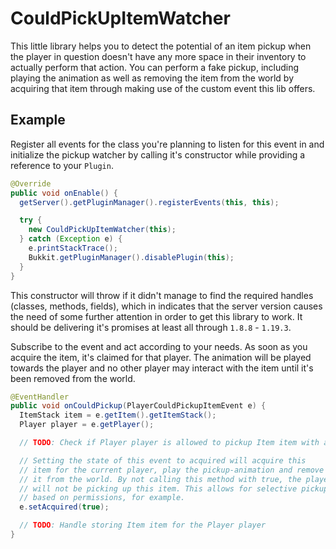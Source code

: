 # CouldPickUpItemWatcher

This little library helps you to detect the potential of an item pickup when the player
in question doesn't have any more space in their inventory to actually perform that action.
You can perform a fake pickup, including playing the animation as well as removing the item
from the world by acquiring that item through making use of the custom event this lib offers.

## Example

Register all events for the class you're planning to listen for this event in and initialize
the pickup watcher by calling it's constructor while providing a reference to your `Plugin`.

```java
@Override
public void onEnable() {
  getServer().getPluginManager().registerEvents(this, this);

  try {
    new CouldPickUpItemWatcher(this);
  } catch (Exception e) {
    e.printStackTrace();
    Bukkit.getPluginManager().disablePlugin(this);
  }
}
```

This constructor will throw if it didn't manage to find the required handles (classes, methods, fields),
which in indicates that the server version causes the need of some further attention in order to get
this library to work. It should be delivering it's promises at least all through `1.8.8` - `1.19.3`.

Subscribe to the event and act according to your needs. As soon as you acquire the item, it's claimed for
that player. The animation will be played towards the player and no other player may interact with the item
until it's been removed from the world.

```java
@EventHandler
public void onCouldPickup(PlayerCouldPickupItemEvent e) {
  ItemStack item = e.getItem().getItemStack();
  Player player = e.getPlayer();

  // TODO: Check if Player player is allowed to pickup Item item with a full inventory

  // Setting the state of this event to acquired will acquire this
  // item for the current player, play the pickup-animation and remove
  // it from the world. By not calling this method with true, the player
  // will not be picking up this item. This allows for selective pickup,
  // based on permissions, for example.
  e.setAcquired(true);

  // TODO: Handle storing Item item for the Player player
}
```